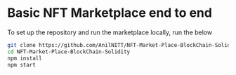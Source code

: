 # Basic NFT Marketplace end to end

To set up the repository and run the marketplace locally, run the below
```bash
git clone https://github.com/AnilNITT/NFT-Market-Place-BlockChain-Solidity.git
cd NFT-Market-Place-BlockChain-Solidity
npm install
npm start
```